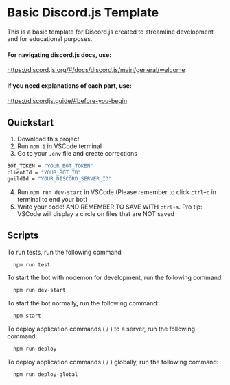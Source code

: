 
# Basic Discord.js Template

This is a basic template for Discord.js created to streamline development and for educational purposes.

#### For navigating discord.js docs, use:
https://discord.js.org/#/docs/discord.js/main/general/welcome

#### If you need explanations of each part, use:
https://discordjs.guide/#before-you-begin
## Quickstart 

1. Download this project
2. Run `npm i` in VSCode terminal
3. Go to your `.env` file and create corrections
```bash
BOT_TOKEN = "YOUR_BOT_TOKEN"
clientId = "YOUR_BOT_ID"
guildId = "YOUR_DISCORD_SERVER_ID"
```
4. Run `npm run dev-start` in VSCode (Please remember to click `ctrl+c` in terminal to end your bot)
5. Write your code! AND REMEMBER TO SAVE WITH `ctrl+s`. Pro tip: VSCode will display a circle on files that are NOT saved
## Scripts

To run tests, run the following command

```bash
  npm run test
```

To start the bot with nodemon for development, run the following command:
```bash
  npm run dev-start
```
To start the bot normally, run the following command:
```bash
  npm start
```
To deploy application commands ( / ) to a server, run the following command:
```bash
  npm run deploy
```
To deploy application commands ( / ) globally, run the following command:
```bash
  npm run deploy-global
```

